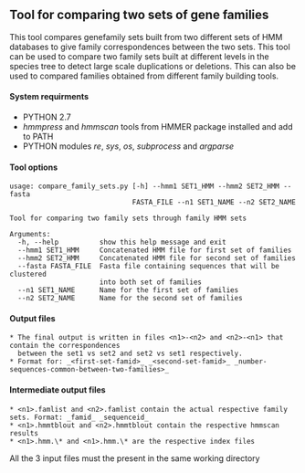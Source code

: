 ## Tool for comparing two sets of gene families 

This tool compares genefamily sets built from two different sets of HMM databases to give family correspondences between the two sets. This tool can be used to compare two family sets built at different levels in the species tree to detect large scale duplications or deletions. This can also be used to compared families obtained from different family building tools.  

#### System requirments
* PYTHON 2.7
* _hmmpress_ and _hmmscan_ tools from HMMER package installed and add to PATH
* PYTHON modules _re_, _sys_, _os_, _subprocess_ and _argparse_


#### Tool options
```
usage: compare_family_sets.py [-h] --hmm1 SET1_HMM --hmm2 SET2_HMM --fasta
                              FASTA_FILE --n1 SET1_NAME --n2 SET2_NAME

Tool for comparing two family sets through family HMM sets

Arguments:
  -h, --help          show this help message and exit
  --hmm1 SET1_HMM     Concatenated HMM file for first set of families
  --hmm2 SET2_HMM     Concatenated HMM file for second set of families
  --fasta FASTA_FILE  Fasta file containing sequences that will be clustered
                      into both set of families
  --n1 SET1_NAME      Name for the first set of families
  --n2 SET2_NAME      Name for the second set of families
```


#### Output files

	* The final output is written in files <n1>-<n2> and <n2>-<n1> that contain the correspondences 
	  between the set1 vs set2 and set2 vs set1 respectively.
	* Format for: _<first-set-famid>_ _<second-set-famid>_ _number-sequences-common-between-two-families>_

#### Intermediate output files
	* <n1>.famlist and <n2>.famlist contain the actual respective family sets. Format: _famid_ _sequenceid_
	* <n1>.hmmtblout and <n2>.hmmtblout contain the respective hmmscan results
	* <n1>.hmm.\* and <n1>.hmm.\* are the respective index files  


All the 3 input files must the present in the same working directory
	
